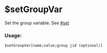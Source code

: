 # $setGroupVar

Set the group variable. See [#set](../guides/variables/group-variables.md#set "mention")

### Usage:

```plain
$setGroupVar[name;value;group jid (optional)]
```
